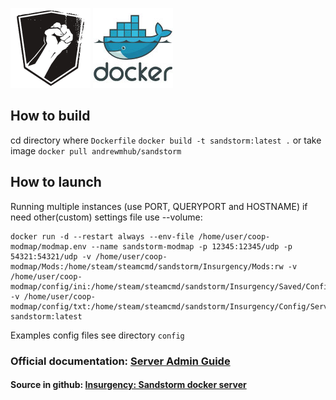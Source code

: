 ![](https://github.com/AndrewMarchukov/insurgency-sandstorm-server-dockerize/blob/master/sandstorm-logo.png)
![](https://github.com/AndrewMarchukov/insurgency-sandstorm-server-dockerize/blob/master/docker-logo.jpg)
## How to build
cd directory where ```Dockerfile```
```docker build -t sandstorm:latest .```
or take image ```docker pull andrewmhub/sandstorm```
## How to launch
Running multiple instances (use PORT, QUERYPORT and HOSTNAME) if need other(custom) settings file use --volume:
```
docker run -d --restart always --env-file /home/user/coop-modmap/modmap.env --name sandstorm-modmap -p 12345:12345/udp -p 54321:54321/udp -v /home/user/coop-modmap/Mods:/home/steam/steamcmd/sandstorm/Insurgency/Mods:rw -v /home/user/coop-modmap/config/ini:/home/steam/steamcmd/sandstorm/Insurgency/Saved/Config/LinuxServer:ro -v /home/user/coop-modmap/config/txt:/home/steam/steamcmd/sandstorm/Insurgency/Config/Server:ro sandstorm:latest
```
Examples config files see directory ```config```

### Official documentation: [Server Admin Guide](https://sandstorm-support.newworldinteractive.com/hc/en-us/articles/360049211072-Server-Admin-Guide)
#### Source in github: [Insurgency: Sandstorm docker server](https://github.com/AndrewMarchukov/insurgency-sandstorm-server-dockerize)
